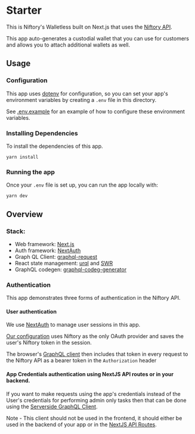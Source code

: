 #  Starter

This is Niftory's Walletless  built on Next.js that uses the [Niftory API](https://docs.niftory.com/home/v/api/). 

This app auto-generates a custodial wallet that you can use for customers and allows you to attach additional wallets as well.

## Usage

### Configuration

This app uses [dotenv](https://github.com/motdotla/dotenv) for configuration, so you can set your app's environment variables by creating a `.env` file in this directory.

See [.env.example](./.env.example) for an example of how to configure these environment variables.

### Installing Dependencies

To install the dependencies of this app.

```
yarn install
```

### Running the app

Once your `.env` file is set up, you can run the app locally with:

```
yarn dev
```

## Overview

### Stack:

- Web framework: [Next.js](https://nextjs.org/)
- Auth framework: [NextAuth](https://next-auth.js.org/)
- Graph QL Client: [graphql-request](https://github.com/prisma-labs/graphql-request)
- React state management: [urql](https://formidable.com/open-source/urql/) and [SWR](https://swr.vercel.app/docs/with-nextjs)
- GraphQL codegen: [graphql-codeg-generator](https://www.graphql-code-generator.com/)

### Authentication

This app demonstrates three forms of authentication in the Niftory API.

#### User authentication

We use [NextAuth](https://next-auth.js.org/) to manage user sessions in this app.

[Our configuration](pages/api/auth/[...nextauth].ts) uses Niftory as the only OAuth provider and saves the user's Niftory token in the session.

The browser's [GraphQL client](src/components/GraphQLClientProvider.tsx) then includes that token in every request to the Niftory API as a bearer token in the `Authorization` header

#### App Credentials authentication using NextJS API routes or in your backend.

If you want to make requests using the app's credentials instead of the User's credentials for performing admin only tasks then that can be done using the [Serverside GraphQL Client](src/graphql/getClientForServer.ts).

Note - This client should not be used in the frontend, it should either be used in the backend of your app or in the [NextJS API Routes](https://nextjs.org/docs/api-routes/introduction).


